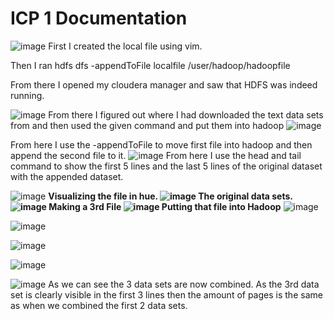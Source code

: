 # ICP 1 Documentation 


![image](https://user-images.githubusercontent.com/27305718/63532448-546a3900-c4d0-11e9-8d30-e3e95987d4a0.png)
First I created the local file using vim. 

Then I ran    hdfs dfs -appendToFile localfile /user/hadoop/hadoopfile

From there I opened my cloudera manager and saw that HDFS was indeed running. 

![image](https://user-images.githubusercontent.com/27305718/63532468-5fbd6480-c4d0-11e9-95b3-57b21d0de6ca.png)
From there I figured out where I had downloaded the text data sets from  and then used the given command and put them into hadoop 
![image](https://user-images.githubusercontent.com/27305718/63532494-6d72ea00-c4d0-11e9-9ef1-5481103a4ba7.png)

From here I use the -appendToFile to move first file into hadoop and then append the second file to it. 
![image](https://user-images.githubusercontent.com/27305718/63532515-7794e880-c4d0-11e9-9864-b2b347f21fce.png)
From here I use the head and tail command to show the first 5 lines and the last 5 lines of the original dataset with the appended dataset. 

![image](https://user-images.githubusercontent.com/27305718/63532534-811e5080-c4d0-11e9-8180-0750cb936494.png)
**Visualizing the file in hue. 
![image](https://user-images.githubusercontent.com/27305718/63532814-233e3880-c4d1-11e9-8690-bc45f48a6435.png)
The original data sets.  
![image](https://user-images.githubusercontent.com/27305718/63532569-95fae400-c4d0-11e9-9a7e-5887cb80d543.png)
Making a 3rd File
![image](https://user-images.githubusercontent.com/27305718/63532574-98f5d480-c4d0-11e9-8ea4-34b2c1233f80.png)
Putting that file into Hadoop**
![image](https://user-images.githubusercontent.com/27305718/63532579-9b582e80-c4d0-11e9-991b-e4b2fcfff24a.png)

![image](https://user-images.githubusercontent.com/27305718/63532588-9eebb580-c4d0-11e9-92b2-d54ed87f0a05.png)

![image](https://user-images.githubusercontent.com/27305718/63532592-a14e0f80-c4d0-11e9-95c9-5e6952ea24ee.png)

![image](https://user-images.githubusercontent.com/27305718/63532604-a612c380-c4d0-11e9-8f62-74d71721ac2e.png)

![image](https://user-images.githubusercontent.com/27305718/63532623-ad39d180-c4d0-11e9-8b49-a9b67e28e151.png)
As we can see the 3 data sets are now combined. As the 3rd data set is clearly visible in the first 3 lines then the amount of pages is the same as when we combined the first 2 data sets. 
